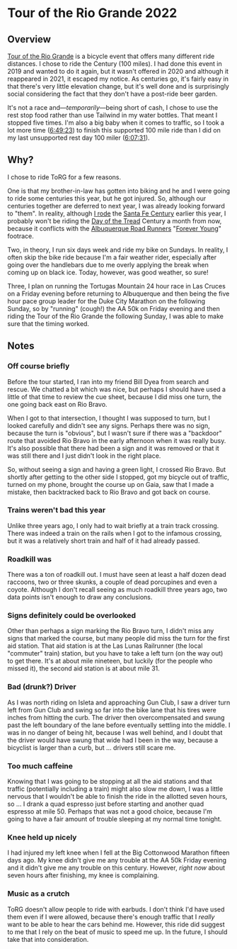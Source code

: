 # Tour of the Rio Grande 2022

## Overview

[Tour of the Rio Grande](https://www.torgbc.com/) is a bicycle event
that offers many different ride distances.  I chose to ride the
Century (100 miles). I had done this event in 2019 and wanted to do it
again, but it wasn't offered in 2020 and although it reappeared in
2021, it escaped my notice.  As centuries go, it's fairly easy in that
there's very little elevation change, but it's well done and is
surprisingly social considering the fact that they don't have a
post-ride beer garden.

It's not a race and&mdash;_temporarily_&mdash;being short of cash, I
chose to use the rest stop food rather than use Tailwind in my water
bottles.  That meant I stopped five times.  I'm also a big baby when
it comes to traffic, so I took a lot more time
([6:49:23](https://www.strava.com/activities/7867294235)) to finish
this supported 100 mile ride than I did on my last unsupported rest
day 100 miler
([6:07:31](https://www.strava.com/activities/7298799302)).

## Why?

I chose to ride ToRG for a few reasons. 

One is that my brother-in-law has gotten into biking and he and I were
going to ride some centuries this year, but he got injured. So,
although our centuries together are deferred to next year, I was
already looking forward to "them".  In reality, although [I
rode](https://www.strava.com/activities/7187704802) the [Santa Fe
Century](https://www.santafecentury.com/) earlier this year, I
probably won't be riding the [Day of the
Tread](https://dayofthetread.com/) Century a month from now, because
it conflicts with the [Albuquerque Road
Runners](https://www.abqroadrunners.com/) "[Forever
Young](https://www.abqroadrunners.com/forever-young-run.html)"
footrace.

Two, in theory, I run six days week and ride my bike on Sundays.  In
reality, I often skip the bike ride because I'm a fair weather rider,
especially after going over the handlebars due to me overly applying
the break when coming up on black ice.  Today, however, was good weather,
so sure!

Three, I plan on running the Tortugas Mountain 24 hour race in Las
Cruces on a Friday evening before returning to Albuquerque and then
being the five hour pace group leader for the Duke City Marathon on
the following Sunday, so by "running" (cough!) the AA 50k on Friday
evening and then riding the Tour of the Rio Grande the following
Sunday, I was able to make sure that the timing worked.

## Notes

### Off course briefly

Before the tour started, I ran into my friend Bill Dyea from search
and rescue.  We chatted a bit which was nice, but perhaps I should
have used a little of that time to review the cue sheet, because I did
miss one turn, the one going back east on Rio Bravo.

When I got to that intersection, I thought I was supposed to turn, but
I looked carefully and didn't see any signs.  Perhaps there was no
sign, because the turn is "obvious", but I wasn't sure if there was a
"backdoor" route that avoided Rio Bravo in the early afternoon when it
was really busy.  It's also possible that there had been a sign and it
was removed or that it was still there and I just didn't look in the
right place.

So, without seeing a sign and having a green light, I crossed Rio
Bravo. But shortly after getting to the other side I stopped, got my
bicycle out of traffic, turned on my phone, brought the course up on
Gaia, saw that I made a mistake, then backtracked back to Rio Bravo
and got back on course.

### Trains weren't bad this year

Unlike three years ago, I only had to wait briefly at a train track crossing.
There was indeed a train on the rails when I got to the infamous crossing,
but it was a relatively short train and half of it had already passed.

### Roadkill was

There was a ton of roadkill out.  I must have seen at least a half
dozen dead raccoons, two or three skunks, a couple of dead porcupines
and even a coyote.  Although I don't recall seeing as much roadkill
three years ago, two data points isn't enough to draw any conclusions.

### Signs definitely could be overlooked

Other than perhaps a sign marking the Rio Bravo turn, I didn't miss
any signs that marked the course, but many people did miss the turn
for the first aid station.  That aid station is at the Las Lunas
Railrunner (the local "commuter" train) station, but you have to take
a left turn (on the way out) to get there.  It's at about mile
nineteen, but luckily (for the people who missed it), the second aid
station is at about mile 31.

### Bad (drunk?) Driver

As I was north riding on Isleta and approaching Gun Club, I saw a driver
turn left from Gun Club and swing so far into the bike lane that his tires
were inches from hitting the curb.  The driver then overcompensated and
swung past the left boundary of the lane before eventually settling into
the middle.  I was in no danger of being hit, because I was well behind,
and I doubt that the driver would have swung that wide had I been in the
way, because a bicyclist is larger than a curb, but &hellip; drivers still
scare me.


### Too much caffeine

Knowing that I was going to be stopping at all the aid stations and
that traffic (potentially including a train) might also slow me down,
I was a little nervous that I wouldn't be able to finish the ride in
the allotted seven hours, so &hellip; I drank a quad espresso just
before starting and another quad espresso at mile 50.  Perhaps that
was not a good choice, because I'm going to have a fair amount of
trouble sleeping at my normal time tonight.

### Knee held up nicely

I had injured my left knee when I fell at the Big Cottonwood Marathon
fifteen days ago.  My knee didn't give me any trouble at the AA 50k
Friday evening and it didn't give me any trouble on this century.
However, _right now_ about seven hours after finishing, my knee is
complaining.

### Music as a crutch

ToRG doesn't allow people to ride with earbuds.  I don't think I'd
have used them even if I were allowed, because there's enough traffic
that I _really_ want to be able to hear the cars behind me.  However,
this ride did suggest to me that I rely on the beat of music to speed
me up.  In the future, I should take that into consideration.
